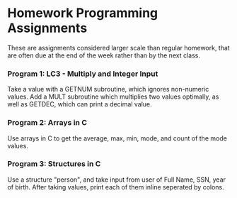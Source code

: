 # Homework Programming Assignments
These are assignments considered larger scale than regular homework, that are often due at the end of the week rather than by the next class.

### Program 1: LC3 - Multiply and Integer Input
Take a value with a GETNUM subroutine, which ignores non-numeric values. Add a MULT subroutine which multiplies two values optimally, as well as GETDEC, which can print a decimal value.

### Program 2: Arrays in C
Use arrays in C to get the average, max, min, mode, and count of the mode values.

### Program 3: Structures in C
Use a structure "person", and take input from user of Full Name, SSN, year of birth. After taking values, print each of them inline seperated by colons.